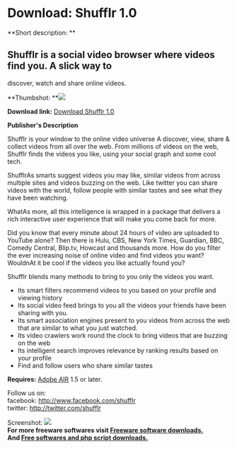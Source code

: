 # Download: Shufflr 1.0

**Short description: **

## Shufflr is a social video browser where videos find you. A slick way to
discover, watch and share online videos.

  
**Thumbshot: **![](http://www.freewarefiles.com/screenshot/shufflr07_md.jpg)   
  
**Download link:** [Download Shufflr 1.0](http://freesoftwares.boysofts.com/Shufflr_program_57412.html)  
  

**Publisher's Description**  
  

Shufflr is your window to the online video universe A discover, view, share &
collect videos from all over the web. From millions of videos on the web,
Shufflr finds the videos you like, using your social graph and some cool tech.

ShufflrAs smarts suggest videos you may like, similar videos from across
multiple sites and videos buzzing on the web. Like twitter you can share
videos with the world, follow people with similar tastes and see what they
have been watching.

WhatAs more, all this intelligence is wrapped in a package that delivers a
rich interactive user experience that will make you come back for more.

Did you know that every minute about 24 hours of video are uploaded to YouTube
alone? Then there is Hulu, CBS, New York Times, Guardian, BBC, Comedy Central,
Blip.tv, Howcast and thousands more. How do you filter the ever increasing
noise of online video and find videos you want? WouldnAt it be cool if the
videos you like actually found you?

Shufflr blends many methods to bring to you only the videos you want.

  * Its smart filters recommend videos to you based on your profile and viewing history 
  * Its social video feed brings to you all the videos your friends have been sharing with you. 
  * Its smart association engines present to you videos from across the web that are similar to what you just watched. 
  * Its video crawlers work round the clock to bring videos that are buzzing on the web 
  * Its intelligent search improves relevance by ranking results based on your profile 
  * Find and follow users who share similar tastes 

**Requires:** [Adobe AIR](http://www.freewarefiles.com/Adobe-AIR_program_42448.html) 1.5 or later.

Follow us on:  
facebook: http://www.facebook.com/shufflr  
twitter: http://twitter.com/shufflr

  
  
Screenshot: ![](http://www.freewarefiles.com/screenshot/shufflr07.jpg)  
**For more freeware softwares visit [Freeware software downloads.](http://freesoftwares.boysofts.com/)**   
**And [Free softwares and php script downloads.](http://www.boysofts.com/)**

